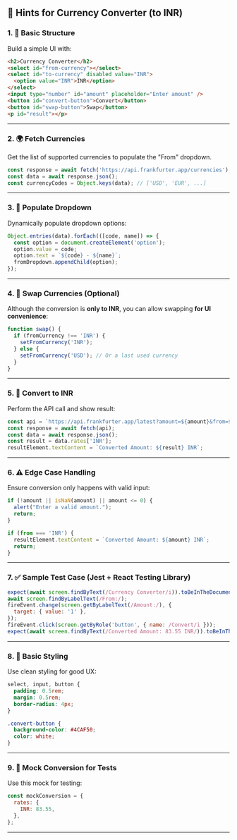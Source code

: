 
## 🧠 Hints for Currency Converter (to INR)

### 1. 🧱 Basic Structure

Build a simple UI with:

```html
<h2>Currency Converter</h2>
<select id="from-currency"></select>
<select id="to-currency" disabled value="INR">
  <option value="INR">INR</option>
</select>
<input type="number" id="amount" placeholder="Enter amount" />
<button id="convert-button">Convert</button>
<button id="swap-button">Swap</button>
<p id="result"></p>
```

---

### 2. 🌍 Fetch Currencies

Get the list of supported currencies to populate the "From" dropdown.

```js
const response = await fetch('https://api.frankfurter.app/currencies');
const data = await response.json();
const currencyCodes = Object.keys(data); // ['USD', 'EUR', ...]
```

---

### 3. 🔁 Populate Dropdown

Dynamically populate dropdown options:

```js
Object.entries(data).forEach(([code, name]) => {
  const option = document.createElement('option');
  option.value = code;
  option.text = `${code} - ${name}`;
  fromDropdown.appendChild(option);
});
```

---

### 4. 🔄 Swap Currencies (Optional)

Although the conversion is **only to INR**, you can allow swapping **for UI convenience**:

```js
function swap() {
  if (fromCurrency !== 'INR') {
    setFromCurrency('INR');
  } else {
    setFromCurrency('USD'); // Or a last used currency
  }
}
```

---

### 5. 💱 Convert to INR

Perform the API call and show result:

```js
const api = `https://api.frankfurter.app/latest?amount=${amount}&from=${from}&to=INR`;
const response = await fetch(api);
const data = await response.json();
const result = data.rates['INR'];
resultElement.textContent = `Converted Amount: ${result} INR`;
```

---

### 6. ⚠️ Edge Case Handling

Ensure conversion only happens with valid input:

```js
if (!amount || isNaN(amount) || amount <= 0) {
  alert("Enter a valid amount.");
  return;
}

if (from === 'INR') {
  resultElement.textContent = `Converted Amount: ${amount} INR`;
  return;
}
```

---

### 7. ✅ Sample Test Case (Jest + React Testing Library)

```js
expect(await screen.findByText(/Currency Converter/i)).toBeInTheDocument();
await screen.findByLabelText(/From:/);
fireEvent.change(screen.getByLabelText(/Amount:/), {
  target: { value: '1' },
});
fireEvent.click(screen.getByRole('button', { name: /Convert/i }));
expect(await screen.findByText(/Converted Amount: 83.55 INR/)).toBeInTheDocument();
```

---

### 8. 🎨 Basic Styling

Use clean styling for good UX:

```css
select, input, button {
  padding: 0.5rem;
  margin: 0.5rem;
  border-radius: 4px;
}

.convert-button {
  background-color: #4CAF50;
  color: white;
}
```

---

### 9. 🔄 Mock Conversion for Tests

Use this mock for testing:

```js
const mockConversion = {
  rates: {
    INR: 83.55,
  },
};
```

---


